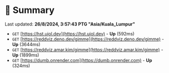 # 📖 Summary
Last updated: **26/8/2024, 3:57:43 PTG "Asia/Kuala_Lumpur"**

- `GET` [https://hst.ujol.dev](https://hst.ujol.dev) - **Up** (592ms)
- `GET` [https://reddviz.deno.dev/gimme](https://reddviz.deno.dev/gimme) - **Up** (3644ms)
- `GET` [https://reddviz.amar.kim/gimme](https://reddviz.amar.kim/gimme) - **Up** (1899ms)
- `GET` [https://dumb.onrender.com](https://dumb.onrender.com) - **Up** (324ms)
